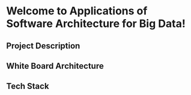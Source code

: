 # Welcome to Applications of Software Architecture for Big Data! 

## Project Description

## White Board Architecture

## Tech Stack 